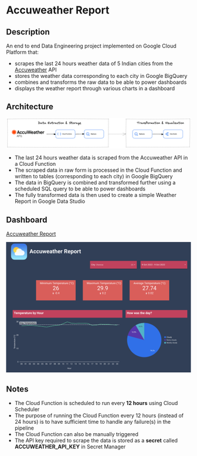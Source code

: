 # Accuweather Report

## Description
An end to end Data Engineering project implemented on Google Cloud Platform that:
- scrapes the last 24 hours weather data of 5 Indian cities from the [Accuweather](https://www.accuweather.com/) API
- stores the weather data corresponding to each city in Google BigQuery
- combines and transforms the raw data to be able to power dashboards
- displays the weather report through various charts in a dashboard

## Architecture
![Architecture](https://github.com/sagar-0817/accuweather_report/blob/main/images/accuweather-architecture.png?raw=true)
- The last 24 hours weather data is scraped from the Accuweather API in a Cloud Function
- The scraped data in raw form is processed in the Cloud Function and written to tables (corresponding to each city) in Google BigQuery
- The data in BigQuery is combined and transformed further using a scheduled SQL query to be able to power dashboards
- The fully transformed data is then used to create a simple Weather Report in Google Data Studio

## Dashboard
[Accuweather Report](https://datastudio.google.com/reporting/faa637b5-de05-4d32-8cc6-0cb1bc996507)

![Dashboard - Sample Preview](https://github.com/sagar-0817/accuweather_report/blob/main/images/dashboard-sample-preview.png?raw=true)

## Notes

- The Cloud Function is scheduled to run every **12 hours** using Cloud Scheduler
- The purpose of running the Cloud Function every 12 hours (instead of 24 hours) is to have sufficient time to handle any failure(s) in the pipeline
- The Cloud Function can also be manually triggered
- The API key required to scrape the data is stored as a **secret** called **ACCUWEATHER_API_KEY** in Secret Manager

